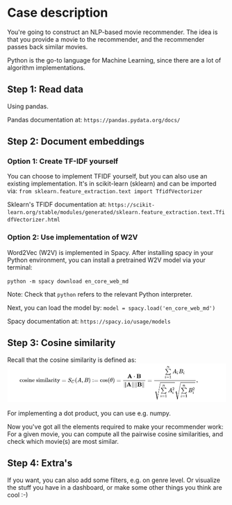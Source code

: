 # Case description
You're going to construct an NLP-based movie recommender. The idea is that you provide a movie to the recommender, and the recommender passes back similar movies.

Python is the go-to language for Machine Learning, since there are a lot of algorithm implementations.

## Step 1: Read data
Using pandas. 

Pandas documentation at: `https://pandas.pydata.org/docs/`

## Step 2: Document embeddings
### Option 1: Create TF-IDF yourself
You can choose to implement TFIDF yourself, but you can also use an existing implementation. It's in scikit-learn (sklearn) and can be imported via:
`from sklearn.feature_extraction.text import TfidfVectorizer`

Sklearn's TFIDF documentation at:
`https://scikit-learn.org/stable/modules/generated/sklearn.feature_extraction.text.TfidfVectorizer.html`

### Option 2: Use implementation of W2V
Word2Vec (W2V) is implemented in Spacy. After installing spacy in your Python environment, you can install a pretrained W2V model via your terminal:

`python -m spacy download en_core_web_md`

Note: Check that `python` refers to the relevant Python interpreter.

Next, you can load the model by:
`model = spacy.load('en_core_web_md')`

Spacy documentation at:
`https://spacy.io/usage/models`

## Step 3: Cosine similarity
Recall that the cosine similarity is defined as:
![img.png](img.png)

For implementing a dot product, you can use e.g. numpy.

Now you've got all the elements required to make your recommender work: For a given movie, you can compute all the pairwise cosine similarities, and check which movie(s) are most similar.

## Step 4: Extra's
If you want, you can also add some filters, e.g. on genre level. Or visualize the stuff you have in a dashboard, or make some other things you think are cool :-)